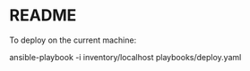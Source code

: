 # README

To deploy on the current machine:

ansible-playbook -i inventory/localhost playbooks/deploy.yaml
